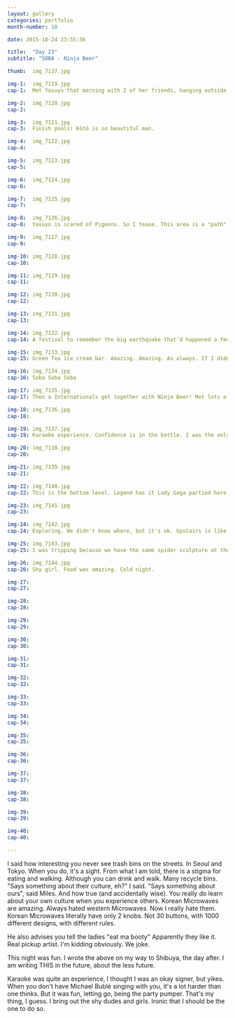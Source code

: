 ```yaml
---
layout: gallery
categories: portfolio
month-number: 10

date: 2015-10-24 23:55:56

title:  "Day 23"
subtitle: "SOBA - Ninja Beer"

thumb:	img_7137.jpg

img-1:	img_7119.jpg
cap-1:	Met Yasuyo that morning with 2 of her friends, hanging outside in front of the  SevenEleven. Was her last day at SevenEleven. Met her briefly the day before during my daily sandwich breakfast and canned coffee runs. One of her friend quit the week before, and her to her friend's last day was (tomorrow). She took me to a famous Soba place. Literally a 4 minute walk from the hostel. How convenient. Super tasty. Super tasty. Yasuyo also helped me set up my Line account. Line is like the KakaoTalk of Japan. Though I have limited access because I'm a foreigner and I can't figure it out -.-

img-2:	img_7120.jpg
cap-2:	

img-3:	img_7121.jpg
cap-3: 	Finish pools! Kōtō is so beautiful man.

img-4:	img_7122.jpg
cap-4:	

img-5:	img_7123.jpg
cap-5:	

img-6:	img_7124.jpg
cap-6:	

img-7:	img_7125.jpg
cap-7:	

img-8:	img_7126.jpg
cap-8:	Yasuyo is scared of Pigeons. So I tease. This area is a "path" leading to the big Park.

img-9:	img_7127.jpg
cap-9:	

img-10:	img_7128.jpg
cap-10:	

img-11:	img_7129.jpg
cap-11:	

img-12:	img_7130.jpg
cap-12:	

img-13:	img_7131.jpg
cap-13:	

img-14:	img_7132.jpg
cap-14:	A festival to remember the big earthquake that'd happened a few years ago. 

img-15:	img_7133.jpg
cap-15:	Green Tea ice cream bar. Amazing. Amazing. As always. If I didn't walk so much, I'd be fat. Though, diabetes is still a possibility! Fingers crossed xx.

img-16:	img_7134.jpg
cap-16:	Soba Soba Soba

img-17:	img_7135.jpg
cap-17:	Then a Internationals get together with Ninja Beer! Met lots of great people! Went with Ben, his last night. 

img-18:	img_7136.jpg
cap-18:	

img-19:	img_7137.jpg
cap-19:	Karaoke experience. Confidence is in the bottle. I was the only white dude. Gotta love it. 

img-20:	img_7138.jpg
cap-20:	

img-21:	img_7139.jpg
cap-21:	

img-22:	img_7140.jpg
cap-22:	This is the bottom level. Legend has it Lady Gaga partied here when she came. Upon further investigation (dancing), i am sceptical. It's a great place, but I wouldn't think it's Lady Gaga great. 

img-23:	img_7141.jpg
cap-23:	

img-24:	img_7142.jpg
cap-24:	Exploring. We didn't know where, but it's ok. Upstairs is like a crazy multi level cinema and theatre. May return. 

img-25:	img_7143.jpg
cap-25:	I was tripping because we have the same spider sculpture at the National Art Gallery of Canada, in Ottawa! 

img-26:	img_7144.jpg
cap-26:	Shy girl. Food was amazing. Cold night. 

img-27:	
cap-27:	

img-28:	
cap-28:	

img-29:	
cap-29:	

img-30:	
cap-30:	

img-31:	
cap-31:	

img-32:	
cap-32:	

img-33:	
cap-33:	

img-34:	
cap-34:	

img-35:	
cap-35:	

img-36:	
cap-36:	

img-37:	
cap-37:	

img-38:	
cap-38:	

img-39:	
cap-39:	

img-40:	
cap-40:	

---
```


I said how interesting you never see trash bins on the streets. In Seoul and Tokyo. When you do, it's a sight. From what I am told, there is a stigma for eating and walking. Although you can drink and walk. Many recycle bins. "Says something about their culture, eh?" I said. "Says something about ours", said Miles. And how true (and accidentally wise). You really do learn about your own culture when you experience others. Korean Microwaves are amazing. Always hated western Microwaves. Now I really hate them. Korean Microwaves literally have only 2 knobs. Not 30 buttons, with 1000 different designs, with different rules. 

He also advises you tell the ladies "eat ma booty" Apparently they like it. Real pickup artist. I'm kidding obviously. We joke.

This night was fun. I wrote the above on my way to Shibuya, the day after. I am writing THIS in the future, about the less future. 

Karaoke was quite an experience, I thought I was an okay signer, but yikes. When you don't have Michael Bublé singing with you, it's a lot harder than one thinks. But it was fun, letting go, being the party pumper. That's my thing, I guess. I bring out the shy dudes and girls. Ironic that I should be the one to do so. 
